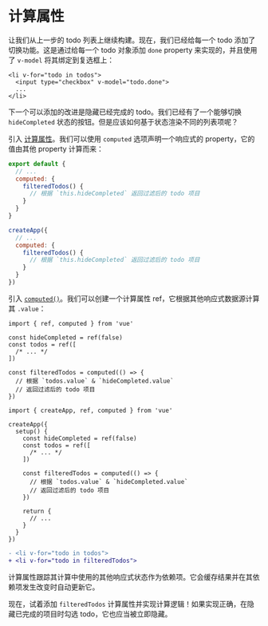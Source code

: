 # 计算属性

让我们从上一步的 todo 列表上继续构建。现在，我们已经给每一个 todo 添加了切换功能。这是通过给每一个 todo 对象添加 `done` property 来实现的，并且使用了 `v-model` 将其绑定到复选框上：

```vue-html{2}
<li v-for="todo in todos">
  <input type="checkbox" v-model="todo.done">
  ...
</li>
```

下一个可以添加的改进是隐藏已经完成的 todo。我们已经有了一个能够切换 `hideCompleted` 状态的按钮。但是应该如何基于状态渲染不同的列表项呢？

<div class="options-api">

引入 <a target="_blank" href="/guide/essentials/computed.html">计算属性</a>。我们可以使用 `computed` 选项声明一个响应式的 property，它的值由其他 property 计算而来：

<div class="sfc">

```js
export default {
  // ...
  computed: {
    filteredTodos() {
      // 根据 `this.hideCompleted` 返回过滤后的 todo 项目
    }
  }
}
```

</div>
<div class="html">

```js
createApp({
  // ...
  computed: {
    filteredTodos() {
      // 根据 `this.hideCompleted` 返回过滤后的 todo 项目
    }
  }
})
```

</div>

</div>
<div class="composition-api">

引入 <a target="_blank" href="/guide/essentials/computed.html">`computed()`</a>。我们可以创建一个计算属性 ref，它根据其他响应式数据源计算其 `.value`：

<div class="sfc">

```js{8-11}
import { ref, computed } from 'vue'

const hideCompleted = ref(false)
const todos = ref([
  /* ... */
])

const filteredTodos = computed(() => {
  // 根据 `todos.value` & `hideCompleted.value`
  // 返回过滤后的 todo 项目
})
```

</div>
<div class="html">

```js{10-13}
import { createApp, ref, computed } from 'vue'

createApp({
  setup() {
    const hideCompleted = ref(false)
    const todos = ref([
      /* ... */
    ])

    const filteredTodos = computed(() => {
      // 根据 `todos.value` & `hideCompleted.value`
      // 返回过滤后的 todo 项目
    })

    return {
      // ...
    }
  }
})
```

</div>

</div>

```diff
- <li v-for="todo in todos">
+ <li v-for="todo in filteredTodos">
```

计算属性跟踪其计算中使用的其他响应式状态作为依赖项。它会缓存结果并在其依赖项发生改变时自动更新它。

现在，试着添加 `filteredTodos` 计算属性并实现计算逻辑！如果实现正确，在隐藏已完成的项目时勾选 todo，它也应当被立即隐藏。
